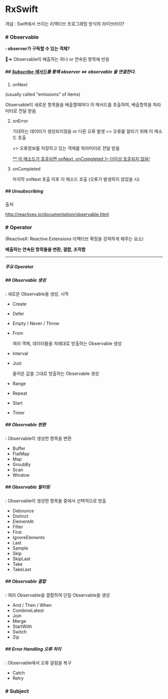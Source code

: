 # RxSwift

개념 : Swift에서 쓰이는 리액티브 프로그래밍 방식의 라이브러리?



### # Observable

**: observer가 구독할 수 있는 객체?**

=> Observable이 배출하는 하나 or 연속된 항목에 반응







##### **## <u>Subscribe 메서드</u>를 통해 observer <=> observable 을 연결한다.**

1.  onNext 

   (usually called "emissions" of items)

   Observable이 새로운 항목들을 배출할때마다 이 메서드를 호출하여, 배출항목을 파라미터로 전달 받음

2. onError

   기대하는 데이터가 생성되지않음 or 다른 오류 발생 => 오류를 알리기 위해 이 메소드 호출

   => 오류정보를 저장하고 있는 객체를 파라미터로 전달 받음

   <u>** 이 메소드가 호출되면 onNext, onCompleted 는 더이상 호출되지 않음!</u>

3. onCompleted

   마지막 onNext 호출 이후 이 메소드 호출 (오류가 발생하지 않았을 시)



##### ## Unsubscribing









출처

http://reactivex.io/documentation/observable.html





### # Operator

(ReactiveX: Reactive Extensions 리액티브 확장을 강력하게 해주는 요소)

**배출하는 연속된 항목들을 변환, 결합, 조작함**





---

##### **주요 Operator**

##### ## Observable 생성

: 새로운 Observable을 생성, 시작

- Create

  

- Defer

- Empty / Never / Throw

- From

  여러 객체, 데이터들을 차례대로 방출하는 Observable 생성

- Interval

- Just

  들어온 값을 그대로 방출하는 Observable 생성

- Range

- Repeat

- Start

- Timer



##### ## Observable 변환

: Observable이 생성한 항목을 변환

- Buffer
- FlatMap
- Map
- GroubBy
- Scan
- Window



##### ## Observable 필터링

: Observable이 생성한 항목들 중에서 선택적으로 방출

- Debounce
- Distinct
- ElementAt
- Filter
- First
- IgnoreElements
- Last
- Sample
- Skip
- SkipLast
- Take
- TakeLast



##### ## Observable 결합

: 여러 Observable을 결합하여 단일 Observable을 생성

- And / Then / When
- CombineLatest
- Join
- Merge
- StartWith
- Switch
- Zip



##### ## Error Handling 오류 처리

: Observable에서 오류 알림을 복구

- Catch
- Retry



##### ##





### # Subject









